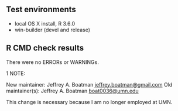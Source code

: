 ## Test environments
* local OS X install, R 3.6.0
* win-builder (devel and release)

## R CMD check results
There were no ERRORs or WARNINGs.

1 NOTE:

New maintainer:
  Jeffrey A. Boatman <jeffrey.boatman@gmail.com>
Old maintainer(s):
  Jeffrey A. Boatman <boat0036@umn.edu>
  
This change is necessary because I am no longer employed at UMN.


